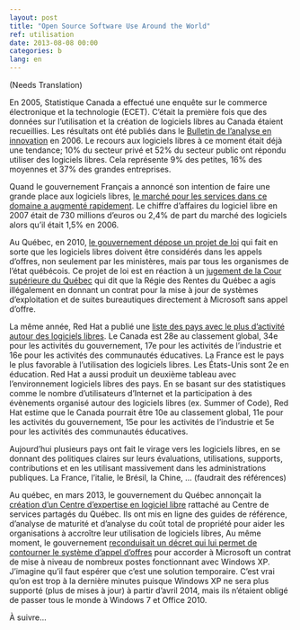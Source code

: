 ```yaml
---
layout: post
title: "Open Source Software Use Around the World"
ref: utilisation
date: 2013-08-08 00:00
categories: b
lang: en
---
```


(Needs Translation)

En 2005, Statistique Canada a effectué une enquête sur le commerce électronique et la technologie (ECET). C’était la première fois que des données sur l’utilisation et la création de logiciels libres au Canada étaient recueillies. Les résultats ont été publiés dans le [Bulletin de l’analyse en innovation](http://www.statcan.gc.ca/pub/88-003-x/88-003-x2006002-fra.pdf) en 2006.  Le recours aux logiciels libres à ce moment était déjà une tendance; 10% du secteur privé et 52% du secteur public ont répondu utiliser des logiciels libres. Cela représente 9% des petites, 16% des moyennes et 37% des grandes entreprises.

Quand le gouvernement Français a annoncé son intention de faire une grande place aux logiciels libres, [le marché pour les services dans ce domaine a augmenté rapidement](http://www.zdnet.fr/actualites/la-france-est-devenue-un-pays-phare-pour-le-logiciel-libre-39377576.htm). Le chiffre d’affaires du logiciel libre en 2007 était de 730 millions d’euros ou 2,4% de part du marché des logiciels alors qu’il était 1,5% en 2006.

Au Québec, en 2010, [le gouvernement dépose un projet de loi](http://www.lapresse.ca/le-soleil/actualites/science/201012/07/01-4350219-quebec-ouvre-la-porte-au-logiciel-libre.php) qui fait en sorte que les logiciels libres doivent être considérés dans les appels d’offres, non seulement par les ministères, mais par tous les organismes de l’état québécois. Ce projet de loi est en réaction à un [jugement de la Cour supérieure du Québec](http://www.directioninformatique.com/savoir-faire-linux-obtient-une-victoire-contre-la-rrq/10573) qui dit que la Régie des Rentes du Québec a agis illégalement en donnant un contrat pour la mise à jour de systèmes d’exploitation et de suites bureautiques directement à Microsoft sans appel d’offre.

La même année, Red Hat a publié une [liste des pays avec le plus d’activité autour des logiciels libres](http://www.redhat.com/f/pdf/ossi-index-ranks.pdf).  Le Canada est 28e au classement global, 34e pour les activités du gouvernement, 17e pour les activités de l’industrie et 16e pour les activités des communautés éducatives. La France est le pays le plus favorable à l’utilisation des logiciels libres. Les États-Unis sont 2e en éducation. Red Hat a aussi produit un deuxième tableau avec l’environnement logiciels libres des pays. En se basant sur des statistiques comme le nombre d’utilisateurs d’Internet et la participation à des évènements organisé autour des logiciels libres (ex. Summer of Code), Red Hat estime que le Canada pourrait être 10e au classement global, 11e pour les activités du gouvernement, 15e pour les activités de l’industrie et 5e pour les activités des communautés éducatives.

Aujourd’hui plusieurs pays ont fait le virage vers les logiciels libres, en se donnant des politiques claires sur leurs évaluations, utilisations, supports, contributions et en les utilisant massivement dans les administrations publiques.  La France, l’italie, le Brésil, la Chine, … (faudrait des références)

Au québec, en mars 2013, le gouvernement du Québec annonçait la [création d’un Centre d’expertise en logiciel libre](http://www.tresor.gouv.qc.ca/nouvelles/article/le-logiciel-libre-est-une-option-incontournable-pour-le-gouvernement-du-quebec/) rattaché au Centre de services partagés du Québec.  Ils ont mis en ligne des guides de référence, d’analyse de maturité et d’analyse du coût total de propriété pour aider les organisations à accroître leur utilisation de logiciels libres,  Au même moment, le gouvernement [reconduisait un décret qui lui permet de contourner le système d’appel d’offres](http://communiques.gouv.qc.ca/gouvqc/communiques/GPQF/Mars2013/28/c9148.html) pour accorder à Microsoft un contrat de mise à niveau de nombreux postes fonctionnant avec Windows XP.  J’imagine qu’il faut espérer que c’est une solution temporaire.  C’est vrai qu’on est trop à la dernière minutes puisque Windows XP ne sera plus supporté (plus de mises à jour) à partir d’avril 2014, mais ils n’étaient obligé de passer tous le monde à Windows 7 et Office 2010.

À suivre…
